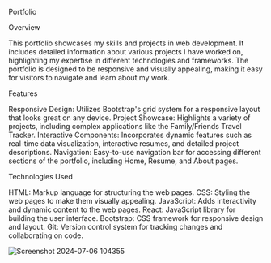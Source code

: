 Portfolio

Overview

This portfolio showcases my skills and projects in web development. It includes detailed information about various projects I have worked on, highlighting my expertise in different technologies and frameworks. The portfolio is designed to be responsive and visually appealing, making it easy for visitors to navigate and learn about my work.

Features

Responsive Design: Utilizes Bootstrap's grid system for a responsive layout that looks great on any device.
Project Showcase: Highlights a variety of projects, including complex applications like the Family/Friends Travel Tracker.
Interactive Components: Incorporates dynamic features such as real-time data visualization, interactive resumes, and detailed project descriptions.
Navigation: Easy-to-use navigation bar for accessing different sections of the portfolio, including Home, Resume, and About pages.

Technologies Used

HTML: Markup language for structuring the web pages.
CSS: Styling the web pages to make them visually appealing.
JavaScript: Adds interactivity and dynamic content to the web pages.
React: JavaScript library for building the user interface.
Bootstrap: CSS framework for responsive design and layout.
Git: Version control system for tracking changes and collaborating on code.

![Screenshot 2024-07-06 104355](https://github.com/calvinrajesh6/Portfolio/assets/145462164/6386d51a-58ea-4174-9d13-b3d92b8b97f5)
